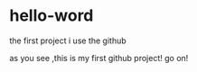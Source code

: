 hello-word
==========

the first project i use the github

as you see ,this is my first github project! 
go on!
